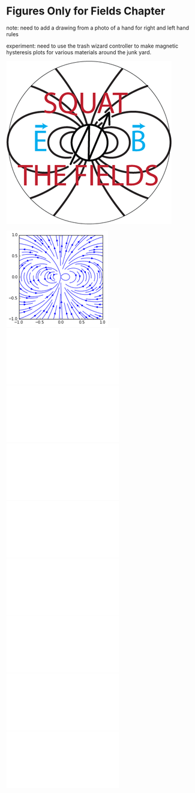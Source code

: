 # Figures Only for Fields Chapter

note: need to add a drawing from a photo of a hand for right and left hand rules

experiment: need to use the trash wizard controller to make magnetic hysteresis plots for various materials around the junk yard.  

![image](betterFieldSquatIdeagraph.png) 


![image](magneticdipole1.png) 
![image](little-g-fig.pdf) 
![image](big-M-little-m.pdf) 
![image](DefineBequation.pdf) 
![image](dipole_dropoff.pdf) 
![image](earth-gauss-tesla.pdf) 
![image](GaussTeslaEquation.pdf) 
![image](several-scales-dipole.pdf) 
![image](generic_dipole_cartoon.pdf) 



